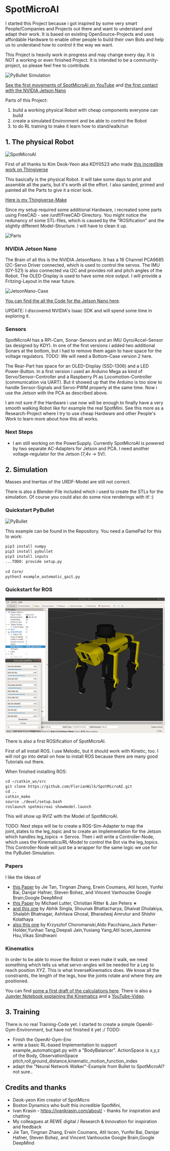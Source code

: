 # SpotMicroAI 

I started this Project because i got inspired by some very smart People/Companies and Projects out there and want to 
understand and adapt their work. It is based on existing OpenSource-Projects and uses affordable Hardware to enable other people to build their own Bots and help us to understand how to control it the way we want.

This Project is heavily work in progress and may change every day. It is NOT a working or even finished Project.
It is intended to be a community-project, so please feel free to contribute.

![PyBullet Simulation](/Images/SpotMicroAI_pybullet_lidar3.png)

[See the first movements of SpotMicroAI on YouTube](https://www.youtube.com/watch?v=vayiiII4xVQ) and [the first contact with the NVIDIA Jetson Nano](https://www.youtube.com/watch?v=no4voMsa7ZI)

Parts of this Project:
1. build a working physical Robot with cheap components everyone can build 
2. create a simulated Environment and be able to control the Robot 
3. to do RL training to make it learn how to stand/walk/run 

## 1. The physical Robot

![SpotMicroAI](/Images/SpotMicroAI_complete_1.jpg)

First of all thanks to Kim Deok-Yeon aka KDY0523 who made [this incredible work on Thingiverse](https://www.thingiverse.com/thing:3445283)

This basically is the physical Robot. It will take some days to print and assemble all the parts, but it's worth all the effort. I also sanded, primed and painted all the Parts to give it a nicer look.

[Here is my Thingiverse-Make](https://www.thingiverse.com/make:654812)

Since my setup required some additional Hardware, i recreated some parts using FreeCAD - see /urdf/FreeCAD-Directory.
You might notice the redunancy of some STL-files, which is caused by the "ROSification" and the slightly different Model-Structure. I will have to clean it up.

![Parts](/Images/SpotMicroAI_FreeCad.png)

### NVIDIA Jetson Nano

The Brain of all this is the NVIDIA JetsonNano. It has a 16 Channel PCA9685 I2C-Servo Driver connected, which is used to control the servos. The IMU (GY-521) is also connected via I2C and provides roll and pitch angles of the Robot.
The OLED-Display is used to have some nice output. 
I will provide a Fritzing-Layout in the near future.

![JetsonNano-Case](/Images/SpotMicroAI_jetson.jpg)

[You can find the all the Code for the Jetson Nano here](/JetsonNano).

UPDATE: I discovered NVIDIA's Isaac SDK and will spend some time in exploring it.

### Sensors

SpotMicroAI has a RPi-Cam, Sonar-Sensors and an IMU Gyro/Accel-Sensor (as designed by KDY). In one of the first versions i added two additional Sonars at the bottom, but i had to remove them again to have space for the voltage regulators. 
TODO: We will need a Bottom-Case version 2 here.

The Rear-Part has space for an OLED-Display (SSD-1306) and a LED Power-Button.
In a first version i used an Arduino Mega as kind of Servo/Sensor-Controller and a Raspberry PI as Locomotion-Controller (communication via UART). But it showed up that the Arduino is too slow to handle Sensor-Signals and Servo-PWM properly at the same time. Now i use the Jetson with the PCA as described above.

I am not sure if the Hardware i use now will be enough to finally have a very smooth walking Robot like for example the real SpotMini. See this more as a Research-Project where I try to use cheap Hardware and other People's Work to learn more about how this all works. 

### Next Steps

- I am still working on the PowerSupply. Currently SpotMicroAI is powered by two separate AC-Adapters for Jetson and PCA. I need another voltage-regulator for the Jetson (7,4v -> 5V). 

## 2. Simulation

Masses and Inertias of the URDF-Model are still not correct.

There is also a Blender-File included which i used to create the STLs for the simulation. 
Of course you could also do some nice renderings with it! :)

### Quickstart PyBullet

![PyBullet](/Images/SpotMicroAI_stairs.png)

This example can be found in the Repository. You need a GamePad for this to work:
```
pip3 install numpy
pip3 install pybullet
pip3 install inputs
...TODO: provide setup.py

cd Core/
python3 example_automatic_gait.py
```

### Quickstart for ROS

![urdf](/Images/SpotMicroAI_rviz_urdf.png)

There is also a first ROSification of SpotMicroAI.

First of all install ROS. I use Melodic, but it should work with Kinetic, too.
I will not go into detail on how to install ROS because there are many good Tutorials out there.

When finished installing ROS:

```
cd ~/catkin_ws/src
git clone https://github.com/FlorianWilk/SpotMicroAI.git
cd ..
catkin_make
source ./devel/setup.bash
roslaunch spotmicroai showmodel.launch
```

This will show up RVIZ with the Model of SpotMicroAI. 

TODO: Next steps will be to create a ROS-Sim-Adapter to map the joint_states to the leg_topic and
to create an Implementation for the Jetson which handles leg_topics -> Servos.
Then i will write a Controller-Node, which uses the Kinematics/RL-Model to control the Bot via the leg_topics.
This Controller-Node will just be a wrapper for the same logic we use for the PyBullet-Simulation. 

### Papers

I like the Ideas of 
- [this Paper](https://arxiv.org/pdf/1804.10332.pdf) by
Jie Tan, Tingnan Zhang, Erwin Coumans, Atil Iscen, Yunfei Bai, Danijar Hafner, Steven Bohez, and Vincent Vanhoucke
Google Brain,Google DeepMind
- [this Paper](https://openreview.net/pdf?id=BklHpjCqKm) by Michael Lutter, Christian Ritter & Jan Peters ∗
- [and this one](https://arxiv.org/pdf/1810.03842.pdf) by Abhik Singla, Shounak Bhattacharya, Dhaivat Dholakiya,
Shalabh Bhatnagar, Ashitava Ghosal, Bharadwaj Amrutur and Shishir Kolathaya
- [also this one](https://arxiv.org/pdf/1903.02993.pdf) by Krzysztof Choromanski,Aldo Pacchiano,Jack Parker-Holder,Yunhao Tang,Deepali Jain,Yuxiang Yang,Atil Iscen,Jasmine Hsu,Vikas Sindhwani

### Kinematics

In order to be able to move the Robot or even make it walk, we need something which tells us what servo-angles
will be needed for a Leg to reach position XYZ.
This is what InverseKinematics does. We know all the constraints, the length of the legs, how the joints rotate and where they are positioned. 

You can find [some a first draft of the calculations here](https://github.com/FlorianWilk/SpotMicroAI/tree/master/Kinematics). There is also a [Jupyter Notebook explaining the Kinematics](https://github.com/FlorianWilk/SpotMicroAI/tree/master/Kinematics/Kinematic.ipynb) and a [YouTube-Video](https://www.youtube.com/watch?v=VSkqhFok17Q).

## 3. Training

There is no real Training-Code yet.
I started to create a simple OpenAI-Gym-Environment, but have not finished it yet :/ 
TODO: 
 - Finish the OpenAI-Gym-Env
 - write a basic RL-based Implementation to support example_automaticgait.py with a "BodyBalancer". ActionSpace is x,y,z of the Body, ObservationSpace pitch,roll,ground_distance,kinematic_motion_function_index
 - adapt the "Neural Network Walker"-Example from Bullet to SpotMicroAI? not sure..
 
## Credits and thanks

- Deok-yeon Kim creator of SpotMicro
- Boston Dynamics who built this incredible SpotMini,
- Ivan Krasin - https://ivankrasin.com/about/ - thanks for inspiration and chatting
- My colleagues at REWE digital / Research & Innovation for inspiration and feedback
- Jie Tan, Tingnan Zhang, Erwin Coumans, Atil Iscen, Yunfei Bai, Danijar Hafner, Steven Bohez, and Vincent Vanhoucke
Google Brain,Google DeepMind 


